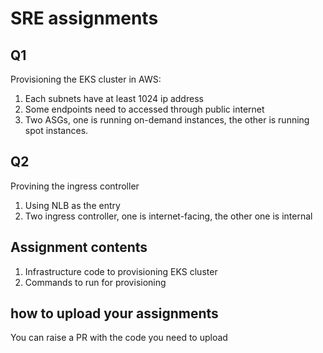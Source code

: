 # SRE assignments
## Q1

Provisioning the EKS cluster in AWS:
1. Each subnets have at least 1024 ip address
2. Some endpoints need to accessed through public internet
3. Two ASGs, one is running on-demand instances, the other is running spot instances.

## Q2
Provining the ingress controller

1. Using NLB as the entry
2. Two ingress controller, one is internet-facing, the other one is internal

## Assignment contents
1. Infrastructure code to provisioning EKS cluster
2. Commands to run for provisioning

## how to upload your assignments
You can raise a PR with the code you need to upload
